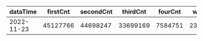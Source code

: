 |dataTime|firstCnt|secondCnt|thirdCnt|fourCnt|winCnt|vrate|wrate|
|-|-|-|-|-|-|-|-|
|2022-11-23|45127766|44698247|33699169|7584751|2312269|0%|0%|